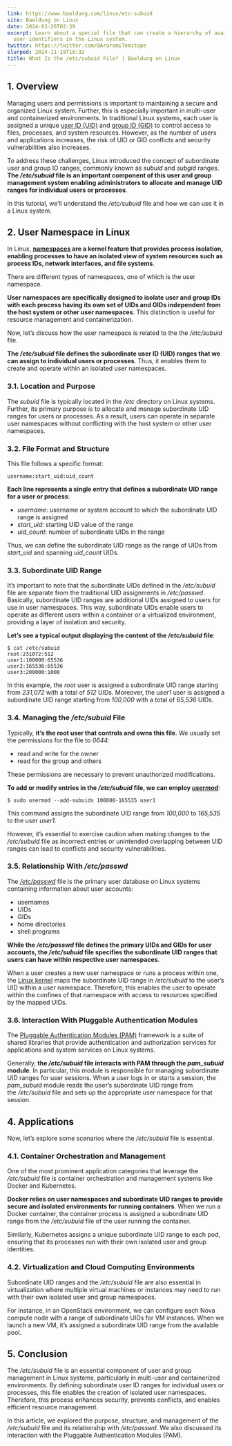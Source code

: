 ```yaml
---
link: https://www.baeldung.com/linux/etc-subuid
site: Baeldung on Linux
date: 2024-03-26T02:39
excerpt: Learn about a special file that can create a hierarchy of available
  user identifiers in the Linux system.
twitter: https://twitter.com/@AraromiTemitope
slurped: 2024-11-19T18:32
title: What Is the /etc/subuid File? | Baeldung on Linux
---
```


## 1. Overview

Managing users and permissions is important to maintaining a secure and organized Linux system. Further, this is especially important in multi-user and containerized environments. In traditional Linux systems, each user is assigned a unique [user ID (UID)](https://www.baeldung.com/linux/identifiers#what-are-uids) and [group ID (GID)](https://www.baeldung.com/linux/identifiers#what-are-gids) to control access to files, processes, and system resources. However, as the number of users and applications increases, the risk of UID or GID conflicts and security vulnerabilities also increases.

To address these challenges, Linux introduced the concept of subordinate user and group ID ranges, commonly known as _subuid_ and _subgid_ ranges. **The _/etc/subuid_ file is an important component of this user and group management system enabling administrators to allocate and manage UID ranges for individual users or processes**.

In this tutorial, we’ll understand the _/etc/subuid_ file and how we can use it in a Linux system.

## 2. User Namespace in Linux

In Linux, **[namespaces](https://www.baeldung.com/linux/list-namespaces#what-is-a-namespace) are a kernel feature that provides process isolation, enabling processes to have an isolated view of system resources such as process IDs, network interfaces, and file systems**.

There are different types of namespaces, one of which is the user namespace.

**User namespaces are specifically designed to isolate user and group IDs with each process having its own set of UIDs and GIDs independent from the host system or other user namespaces**. This distinction is useful for resource management and containerization.

Now, let’s discuss how the user namespace is related to the the _/etc/subuid_ file.

**The _/etc/subuid_ file defines the subordinate user ID (UID) ranges that we can assign to individual users or processes**. Thus, it enables them to create and operate within an isolated user namespaces.

### 3.1. Location and Purpose

The _subuid_ file is typically located in the _/etc_ directory on Linux systems. Further, its primary purpose is to allocate and manage subordinate UID ranges for users or processes. As a result, users can operate in separate user namespaces without conflicting with the host system or other user namespaces.

### 3.2. File Format and Structure

This file follows a specific format:

`username:start_uid:uid_count`

**Each line represents a single entry that defines a subordinate UID range for a user or process**:

- _username_: username or system account to which the subordinate UID range is assigned
- _start_uid_: starting UID value of the range
- _uid_count_: number of subordinate UIDs in the range

Thus, we can define the subordinate UID range as the range of UIDs from _start_uid_ and spanning _uid_count_ UIDs.

### 3.3. Subordinate UID Range

It’s important to note that the subordinate UIDs defined in the _/etc/subuid_ file are separate from the traditional UID assignments in _/etc/passwd_. Basically, subordinate UID ranges are additional UIDs assigned to users for use in user namespaces. This way, subordinate UIDs enable users to operate as different users within a container or a virtualized environment, providing a layer of isolation and security.

**Let’s see a typical output displaying the content of the _/etc/subuid_ file**:

```
$ cat /etc/subuid
root:231072:512
user1:100000:65536
user2:165536:65536
user3:200000:1000
```

In this example, the _root_ user is assigned a subordinate UID range starting from _231,072_ with a total of _512_ UIDs. Moreover, the _user1_ user is assigned a subordinate UID range starting from _100,000_ with a total of _65,536_ UIDs.

### 3.4. Managing the _/etc/subuid_ File

Typically, **it’s the root user that controls and owns this file**. We usually set the permissions for the file to _0644_:

- read and write for the owner
- read for the group and others

These permissions are necessary to prevent unauthorized modifications.

**To add or modify entries in the _/etc/subuid_ file, we can employ [_usermod_](https://www.baeldung.com/linux/add-user-multiple-groups#usermod)**:

```
$ sudo usermod --add-subuids 100000-165535 user1
```

This command assigns the subordinate UID range from _100,000_ to _165,535_ to the user _user1_.

However, it’s essential to exercise caution when making changes to the _/etc/subuid_ file as incorrect entries or unintended overlapping between UID ranges can lead to conflicts and security vulnerabilities.

### 3.5. Relationship With _/etc/passwd_

The [_/etc/passwd_](https://www.baeldung.com/linux/manually-add-user#etcpasswd) file is the primary user database on Linux systems containing information about user accounts:

- usernames
- UIDs
- GIDs
- home directories
- shell programs

**While the _/etc/passwd_ file defines the primary UIDs and GIDs for user accounts, the _/etc/subuid_ file specifies the subordinate UID ranges that users can have within respective user namespaces**.

When a user creates a new user namespace or runs a process within one, the [Linux kernel](https://www.baeldung.com/linux/kernel-source-code-headers#the-linux-kernel) maps the subordinate UID range in _/etc/subuid_ to the user’s UID within a user namespace. Therefore, this enables the user to operate within the confines of that namespace with access to resources specified by the mapped UIDs.

### 3.6. Interaction With Pluggable Authentication Modules

The [Pluggable Authentication Modules (PAM)](https://www.baeldung.com/linux/pam-ssh-login-notifications#pluggable-authentication-modules-pam) framework is a suite of shared libraries that provide authentication and authorization services for applications and system services on Linux systems.

Generally, **the _/etc/subuid_ file interacts with PAM through the _pam_subuid_ module**. In particular, this module is responsible for managing subordinate UID ranges for user sessions. When a user logs in or starts a session, the _pam_subuid_ module reads the user’s subordinate UID range from the _/etc/subuid_ file and sets up the appropriate user namespace for that session.

## 4. Applications

Now, let’s explore some scenarios where the _/etc/subuid_ file is essential.

### 4.1. Container Orchestration and Management

One of the most prominent application categories that leverage the _/etc/subuid_ file is container orchestration and management systems like Docker and Kubernetes.

**Docker relies on user namespaces and subordinate UID ranges to provide secure and isolated environments for running containers**. When we run a Docker container, the container process is assigned a subordinate UID range from the _/etc/subuid_ file of the user running the container.

Similarly, Kubernetes assigns a unique subordinate UID range to each pod, ensuring that its processes run with their own isolated user and group identities.

### 4.2. Virtualization and Cloud Computing Environments

Subordinate UID ranges and the _/etc/subuid_ file are also essential in virtualization where multiple virtual machines or instances may need to run with their own isolated user and group namespaces.

For instance, in an OpenStack environment, we can configure each Nova compute node with a range of subordinate UIDs for VM instances. When we launch a new VM, it’s assigned a subordinate UID range from the available pool.

## 5. Conclusion

The _/etc/subuid_ file is an essential component of user and group management in Linux systems, particularly in multi-user and containerized environments. By defining subordinate user ID ranges for individual users or processes, this file enables the creation of isolated user namespaces. Therefore, this process enhances security, prevents conflicts, and enables efficient resource management.

In this article, we explored the purpose, structure, and management of the _/etc/subuid_ file and its relationship with _/etc/passwd_. We also discussed its interaction with the Pluggable Authentication Modules (PAM).